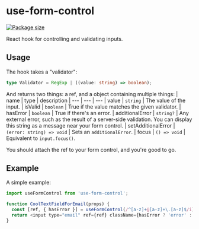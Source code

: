 # use-form-control
[![Package size](https://badgen.net/bundlephobia/min/use-form-control)](https://badgen.net/bundlephobia/min/use-form-control)

React hook for controlling and validating inputs.

## Usage
The hook takes a "validator":
```ts
type Validator = RegExp | ((value: string) => boolean);
```
And returns two things: a ref, and a object containing multiple things:
| name | type | description
| --- | --- | ---
| value | `string` | The value of the input.
| isValid | `boolean` | True if the value matches the given validator.
| hasError | `boolean` | True if there's an error.
| additionalError | `string?` | Any external error, such as the result of a server-side validation. You can display this string as a message near your form control.
| setAdditionalError | `(error: string) => void` | Sets an `additionalError`.
| focus | `() => void` | Equivalent to `input.focus()`.

You should attach the ref to your form control, and you're good to go.

## Example
A simple example:
```js
import useFormControl from 'use-form-control';

function CoolTextFieldForEmail(props) {
  const [ref, { hasError }] = useFormControl(/^[a-z]+@[a-z]+\.[a-z]$/i);
  return <input type="email" ref={ref} className={hasError ? 'error' : ''} />
}
```
